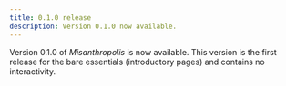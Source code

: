 ```yaml
---
title: 0.1.0 release
description: Version 0.1.0 now available.
---
```


Version 0.1.0 of *Misanthropolis* is now available. This version is the first release for the bare essentials (introductory pages) and contains no interactivity.